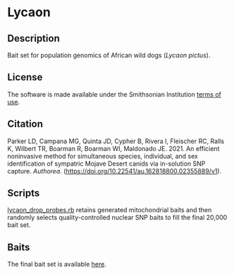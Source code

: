 # Lycaon  
## Description  
Bait set for population genomics of African wild dogs (*Lycaon pictus*).  
## License  
The software is made available under the Smithsonian Institution [terms of use](https://www.si.edu/termsofuse).  
## Citation  
Parker LD, Campana MG, Quinta JD, Cypher B, Rivera I, Fleischer RC, Ralls K, Wilbert TR, Boarman R, Boarman WI, Maldonado JE. 2021. An efficient noninvasive method for simultaneous species, individual, and sex identification of sympatric Mojave Desert canids via in-solution SNP capture. *Authorea*. (https://doi.org/10.22541/au.162818800.02355889/v1).  
## Scripts  
[lycaon_drop_probes.rb](lycaon_drop_probes.rb) retains generated mitochondrial baits and then randomly selects quality-controlled nuclear SNP baits to fill the final 20,000 bait set.  
## Baits  
The final bait set is available [here](lycaon_baits.fa).  
